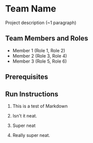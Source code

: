 # Team Name

Project description (~1 paragraph)

## Team Members and Roles

* Member 1 (Role 1, Role 2)
* Member 2 (Role 3, Role 4)
* Member 3 (Role 5, Role 6)

## Prerequisites

## Run Instructions

1. This is a test of Markdown

2. Isn't it neat.

  1. Super neat
  2. Really super neat.
